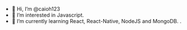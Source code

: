 - 👋 Hi, I’m @caioh123
- 👀 I’m interested in Javascript.
- 🌱 I’m currently learning React, React-Native, NodeJS and MongoDB.
.

<!---
caioh123/caioh123 is a ✨ special ✨ repository because its `README.md` (this file) appears on your GitHub profile.
You can click the Preview link to take a look at your changes.
--->
